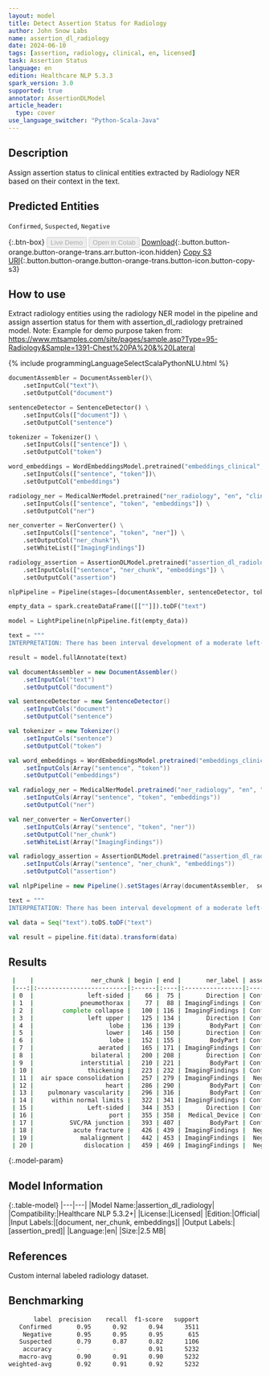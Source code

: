 ```yaml
---
layout: model
title: Detect Assertion Status for Radiology
author: John Snow Labs
name: assertion_dl_radiology
date: 2024-06-10
tags: [assertion, radiology, clinical, en, licensed]
task: Assertion Status
language: en
edition: Healthcare NLP 5.3.3
spark_version: 3.0
supported: true
annotator: AssertionDLModel
article_header:
  type: cover
use_language_switcher: "Python-Scala-Java"
---
```


## Description

Assign assertion status to clinical entities extracted by Radiology NER based on their context in the text.

## Predicted Entities

`Confirmed`, `Suspected`, `Negative`

{:.btn-box}
<button class="button button-orange" disabled>Live Demo</button>
<button class="button button-orange" disabled>Open in Colab</button>
[Download](https://s3.amazonaws.com/auxdata.johnsnowlabs.com/clinical/models/assertion_dl_radiology_en_5.3.2_3.4_1718008574508.zip){:.button.button-orange.button-orange-trans.arr.button-icon.hidden}
[Copy S3 URI](s3://auxdata.johnsnowlabs.com/clinical/models/assertion_dl_radiology_en_5.3.2_3.4_1718008574508.zip){:.button.button-orange.button-orange-trans.button-icon.button-copy-s3}

## How to use

Extract radiology entities using the radiology NER model in the pipeline and assign assertion status for them with assertion_dl_radiology pretrained model. Note: Example for demo purpose taken from: https://www.mtsamples.com/site/pages/sample.asp?Type=95-Radiology&Sample=1391-Chest%20PA%20&%20Lateral

<div class="tabs-box" markdown="1">
{% include programmingLanguageSelectScalaPythonNLU.html %}
  
```python
documentAssembler = DocumentAssembler()\
    .setInputCol("text")\
    .setOutputCol("document")

sentenceDetector = SentenceDetector() \
    .setInputCols(["document"]) \
    .setOutputCol("sentence")

tokenizer = Tokenizer() \
    .setInputCols(["sentence"]) \
    .setOutputCol("token")

word_embeddings = WordEmbeddingsModel.pretrained("embeddings_clinical", "en", "clinical/models")\
    .setInputCols(["sentence", "token"])\
    .setOutputCol("embeddings")

radiology_ner = MedicalNerModel.pretrained("ner_radiology", "en", "clinical/models") \
    .setInputCols(["sentence", "token", "embeddings"]) \
    .setOutputCol("ner")

ner_converter = NerConverter() \
    .setInputCols(["sentence", "token", "ner"]) \
    .setOutputCol("ner_chunk")\
    .setWhiteList(["ImagingFindings"])

radiology_assertion = AssertionDLModel.pretrained("assertion_dl_radiology", "en", "clinical/models") \
    .setInputCols(["sentence", "ner_chunk", "embeddings"]) \
    .setOutputCol("assertion")

nlpPipeline = Pipeline(stages=[documentAssembler, sentenceDetector, tokenizer, word_embeddings, radiology_ner, ner_converter, radiology_assertion])

empty_data = spark.createDataFrame([[""]]).toDF("text")

model = LightPipeline(nlpPipeline.fit(empty_data))

text = """
INTERPRETATION: There has been interval development of a moderate left-sided pneumothorax with near complete collapse of the left upper lobe. The lower lobe appears aerated. There is stable, diffuse, bilateral interstitial thickening with no definite acute air space consolidation. The heart and pulmonary vascularity are within normal limits. Left-sided port is seen with Groshong tip at the SVC/RA junction. No evidence for acute fracture, malalignment, or dislocation."""

result = model.fullAnnotate(text)
```
```scala
val documentAssembler = new DocumentAssembler()
    .setInputCol("text")
    .setOutputCol("document")

val sentenceDetector = new SentenceDetector()
    .setInputCols("document")
    .setOutputCol("sentence")

val tokenizer = new Tokenizer()
    .setInputCols("sentence")
    .setOutputCol("token")

val word_embeddings = WordEmbeddingsModel.pretrained("embeddings_clinical", "en", "clinical/models")
    .setInputCols(Array("sentence", "token"))
    .setOutputCol("embeddings")

val radiology_ner = MedicalNerModel.pretrained("ner_radiology", "en", "clinical/models")
    .setInputCols(Array("sentence", "token", "embeddings"))
    .setOutputCol("ner")

val ner_converter = NerConverter() 
    .setInputCols(Array("sentence", "token", "ner")) 
    .setOutputCol("ner_chunk")
    .setWhiteList(Array("ImagingFindings"))

val radiology_assertion = AssertionDLModel.pretrained("assertion_dl_radiology", "en", "clinical/models")
    .setInputCols(Array("sentence", "ner_chunk", "embeddings"))
    .setOutputCol("assertion")

val nlpPipeline = new Pipeline().setStages(Array(documentAssembler,  sentenceDetector, tokenizer, word_embeddings, radiology_ner, ner_converter, radiology_assertion))

text = """
INTERPRETATION: There has been interval development of a moderate left-sided pneumothorax with near complete collapse of the left upper lobe. The lower lobe appears aerated. There is stable, diffuse, bilateral interstitial thickening with no definite acute air space consolidation. The heart and pulmonary vascularity are within normal limits. Left-sided port is seen with Groshong tip at the SVC/RA junction. No evidence for acute fracture, malalignment, or dislocation."""

val data = Seq("text").toDS.toDF("text")

val result = pipeline.fit(data).transform(data)
```
</div>

## Results

```bash
 |    |                ner_chunk | begin | end |       ner_label | assertion | assertion confidence |
 |---:|:-------------------------|:------|:----|:----------------|:----------|:---------------------|
 | 0  |               left-sided |    66 |  75 |       Direction | Confirmed |               0.9964 |
 | 1  |             pneumothorax |    77 |  88 | ImagingFindings | Confirmed |               0.9963 |
 | 2  |        complete collapse |   100 | 116 | ImagingFindings | Confirmed |               0.9977 |
 | 3  |               left upper |   125 | 134 |       Direction | Confirmed |               0.9962 |
 | 4  |                     lobe |   136 | 139 |        BodyPart | Confirmed |               0.9913 |
 | 5  |                    lower |   146 | 150 |       Direction | Confirmed |               0.7678 |
 | 6  |                     lobe |   152 | 155 |        BodyPart | Confirmed |               0.8673 |
 | 7  |                  aerated |   165 | 171 | ImagingFindings | Confirmed |               0.5755 |
 | 8  |                bilateral |   200 | 208 |       Direction | Confirmed |               0.9966 |
 | 9  |             interstitial |   210 | 221 |        BodyPart | Confirmed |               0.9944 |
 | 10 |               thickening |   223 | 232 | ImagingFindings | Confirmed |               0.9954 |
 | 11 |  air space consolidation |   257 | 279 | ImagingFindings |  Negative |               0.9434 |
 | 12 |                    heart |   286 | 290 |        BodyPart | Confirmed |               0.9941 |
 | 13 |    pulmonary vascularity |   296 | 316 |        BodyPart | Confirmed |               0.9986 |
 | 14 |     within normal limits |   322 | 341 | ImagingFindings | Confirmed |               0.9999 |
 | 15 |               Left-sided |   344 | 353 |       Direction | Confirmed |               0.9782 |
 | 16 |                     port |   355 | 358 |  Medical_Device | Confirmed |               0.9838 |
 | 17 |          SVC/RA junction |   393 | 407 |        BodyPart | Confirmed |               0.9998 |
 | 18 |           acute fracture |   426 | 439 | ImagingFindings |  Negative |               0.9995 |
 | 19 |             malalignment |   442 | 453 | ImagingFindings |  Negative |               0.9964 |
 | 20 |              dislocation |   459 | 469 | ImagingFindings |  Negative |               0.9864 |

```

{:.model-param}
## Model Information

{:.table-model}
|---|---|
|Model Name:|assertion_dl_radiology|
|Compatibility:|Healthcare NLP 5.3.2+|
|License:|Licensed|
|Edition:|Official|
|Input Labels:|[document, ner_chunk, embeddings]|
|Output Labels:|[assertion_pred]|
|Language:|en|
|Size:|2.5 MB|

## References

Custom internal labeled radiology dataset.

## Benchmarking

```bash
       label  precision    recall  f1-score   support
   Confirmed       0.95      0.92      0.94      3511
    Negative       0.95      0.95      0.95       615
   Suspected       0.79      0.87      0.82      1106
    accuracy       -         -         0.91      5232
   macro-avg       0.90      0.91      0.90      5232
weighted-avg       0.92      0.91      0.92      5232
```
